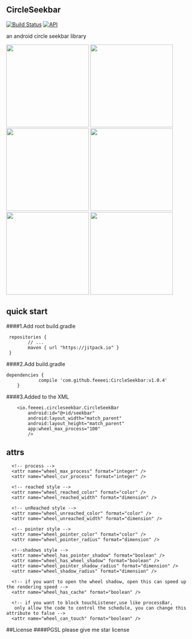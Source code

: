 ## CircleSeekbar 
[![Build Status](https://travis-ci.org/feeeei/CircleSeekbar.svg?branch=master)](https://travis-ci.org/feeeei/CircleSeekbar)
[![API](https://img.shields.io/badge/API-7%2B-brightgreen.svg?style=flat)](https://android-arsenal.com/api?level=7)


an android circle seekbar library

<img src="https://github.com/feeeei/CircleSeekbar/blob/master/gifs/style1.gif" width="220"/>
<img src="https://github.com/feeeei/CircleSeekbar/blob/master/gifs/style2.gif" width="220"/>
<img src="https://github.com/feeeei/CircleSeekbar/blob/master/gifs/withshadow.gif" width="220"/>
<img src="https://github.com/feeeei/CircleSeekbar/blob/master/gifs/withtext.gif" width="220"/>
<img src="https://github.com/feeeei/CircleSeekbar/blob/master/gifs/download.gif" width="220"/>
<img src="https://github.com/feeeei/CircleSeekbar/blob/master/gifs/union.gif" width="220"/>

## quick start
####1.Add root build.gradle
```
 repositories {
        // ...
        maven { url "https://jitpack.io" }
 }
```
####2.Add build.gradle
```
dependencies {
	        compile 'com.github.feeeei:CircleSeekbar:v1.0.4'
	}
```
####3.Added to the XML
```
    <io.feeeei.circleseekbar.CircleSeekBar
        android:id="@+id/seekbar"
        android:layout_width="match_parent"
        android:layout_height="match_parent"
        app:wheel_max_process="100"
        />
```

## attrs
```
  <!-- process -->
  <attr name="wheel_max_process" format="integer" />
  <attr name="wheel_cur_process" format="integer" />
  
  <!-- reached style -->
  <attr name="wheel_reached_color" format="color" />
  <attr name="wheel_reached_width" format="dimension" />
  
  <!-- unReached style -->
  <attr name="wheel_unreached_color" format="color" />
  <attr name="wheel_unreached_width" format="dimension" />
  
  <!-- pointer style -->
  <attr name="wheel_pointer_color" format="color" />
  <attr name="wheel_pointer_radius" format="dimension" />
  
  <!--shadows style -->
  <attr name="wheel_has_pointer_shadow" format="boolean" />
  <attr name="wheel_has_wheel_shadow" format="boolean" />
  <attr name="wheel_pointer_shadow_radius" format="dimension" />
  <attr name="wheel_shadow_radius" format="dimension" />
  
  <!-- if you want to open the wheel shadow, open this can speed up the rendering speed -->
  <attr name="wheel_has_cache" format="boolean" />
  
  <!-- if you want to block touchListener,use like processBar,
   only allow the code to control the schedule, you can change this attribute to false -->
  <attr name="wheel_can_touch" format="boolean" />    
```

##License
####PGSL
  please give me star license

